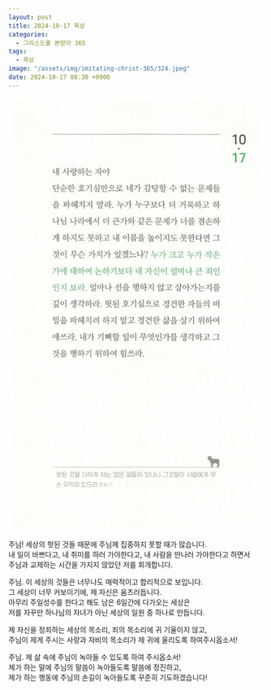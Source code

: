 ```yaml
---
layout: post
title: 2024-10-17 묵상
categories:
  - 그리스도를 본받아 365
tags:
  - 묵상
image: "/assets/img/imitating-christ-365/324.jpeg"
date: 2024-10-17 08:30 +0900
---
```


![image](/assets/img/imitating-christ-365/324.jpeg)

주님!
세상의 헛된 것들 때문에 주님께 집중하지 못할 때가 많습니다.  
내 일이 바쁘다고, 내 취미를 하러 가야한다고, 내 사람을 만나러 가야한다고 하면서  
주님과 교제하는 시간을 가지지 않았던 저를 회개합니다.

주님. 이 세상의 것들은 너무나도 매력적이고 합리적으로 보입니다.  
그 세상이 너무 커보이기에, 제 자신은 움츠러듭니다.  
아무리 주일성수를 한다고 해도 남은 6일간에 다가오는 세상은  
저를 자꾸만 하나님의 자녀가 아닌 세상의 일원 중 하나로 만듭니다.

제 자신을 정죄하는 세상의 목소리, 죄의 목소리에 귀 기울이지 않고,  
주님이 제게 주시는 사랑과 자비의 목소리가 제 귀에 울리도록 하여주시옵소서!

주님. 제 삶 속에 주님이 녹아들 수 있도록 하여 주시옵소서!  
제가 하는 말에 주님의 말씀이 녹아들도록 말씀에 정진하고,  
제가 하는 행동에 주님의 손길이 녹아들도록 꾸준히 기도하겠습니다!
